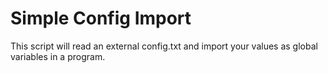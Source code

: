 # Simple Config Import

This script will read an external config.txt and import your values as global variables in a program.
